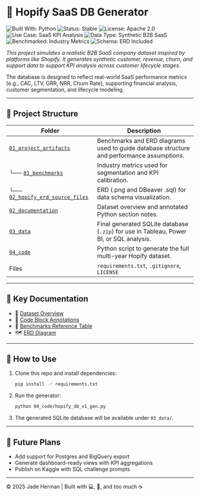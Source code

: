 # 🧪 Hopify SaaS DB Generator

![Built With: Python](https://img.shields.io/badge/Built%20With-Python-blue)
![Status: Stable](https://img.shields.io/badge/Status-Stable-brightgreen)
![License: Apache 2.0](https://img.shields.io/badge/License-Apache%202.0-blue)
![Use Case: SaaS KPI Analysis](https://img.shields.io/badge/Use%20Case-SaaS%20KPI%20Analysis-orange)
![Data Type: Synthetic B2B SaaS](https://img.shields.io/badge/Data%20Type-Synthetic%20B2B%20SaaS-lightgrey)
![Benchmarked: Industry Metrics](https://img.shields.io/badge/Benchmarked-Industry%20Metrics-blueviolet)
![Schema: ERD Included](https://img.shields.io/badge/Schema-ERD%20Included-yellowgreen)


_This project simulates a realistic B2B SaaS company dataset inspired by platforms like Shopify. It generates synthetic customer, revenue, churn, and support data to support KPI analysis across customer lifecycle stages._

The database is designed to reflect real-world SaaS performance metrics (e.g., CAC, LTV, GRR, NRR, Churn Rate), supporting financial analysis, customer segmentation, and lifecycle modeling.

---

## 📂 Project Structure

| Folder | Description |
|--------|-------------|
| [`01_project_artifacts`](./01_project_artifacts) | Benchmarks and ERD diagrams used to guide database structure and performance assumptions. |
| └── [`01_benchmarks`](./01_project_artifacts/benchmarks) | Industry metrics used for segmentation and KPI calibration. |
| └── [`02_hopify_erd_source_files`](./01_project_artifacts/erd) | ERD (.png and DBeaver .sql) for data schema visualization. |
| [`02_documentation`](./02_documentation) | Dataset overview and annotated Python section notes. |
| [`03_data`](./03_data) | Final generated SQLite database (`.zip`) for use in Tableau, Power BI, or SQL analysis. |
| [`04_code`](./04_code) | Python script to generate the full multi-year Hopify dataset. |
| Files | `requirements.txt`, `.gitignore`, `LICENSE` |

---

## 📘 Key Documentation

- 📄 [Dataset Overview](./02_documentation/hopify_db_dataset_overview.md)  
- 🧠 [Code Block Annotations](./02_documentation/hopify_db_gen_section_notes.md)  
- 🧮 [Benchmarks Reference Table](./01_project_artifacts/benchmarks/hopify-benchmarks-seg-table.csv)  
- 🗺️ [ERD Diagram](./01_project_artifacts/erd/hopify_v1_erd_dbeaver.png)

---

## 🔧 How to Use

1. Clone this repo and install dependencies:
   ```bash
   pip install -r requirements.txt
   ```

2. Run the generator:
   ```bash
   python 04_code/hopify_db_v1_gen.py
   ```

3. The generated SQLite database will be available under `03_data/`.

---

## 🚀 Future Plans

- Add support for Postgres and BigQuery export
- Generate dashboard-ready views with KPI aggregations
- Publish on Kaggle with SQL challenge prompts

---

© 2025 Jade Herman | Built with 💻, 🧠, and too much ☕
